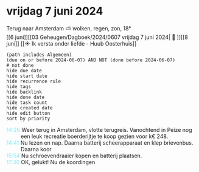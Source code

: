 # vrijdag 7 juni 2024

Terug naar Amsterdam ⛅ wolken, regen, zon, 18°<br>[[6 juni]][[03 Geheugen/Dagboek/2024/0607 vrijdag 7 juni 2024| 📓 ]][[8 juni]]
[[☀️ Ik versta onder liefde - Huub Oosterhuis]]
```tasks
(path includes Algemeen)
(due on or before 2024-06-07) AND NOT (done before 2024-06-07)
# not done
hide due date
hide start date
hide recurrence rule
hide tags
hide backlink
hide done date
hide task count
hide created date
hide edit button
sort by priority 
```
<p style="padding-left: 2.7em; text-indent: -2.7em; margin: 0;"><font color=#8be9f3>14:26  </font>  Weer terug in Amsterdam, vlotte terugreis. Vanochtend in Peize nog een leuk recreatie boerderijtje te koop gezien voor k€ 248. </p>   
<p style="padding-left: 2.7em; text-indent: -2.7em; margin: 0;"><font color=#8be9f3>14:41  </font>  Nu lezen en nap. Daarna batterij scheerapparaat en klep brievenbus. Daarna koor </p>   
<p style="padding-left: 2.7em; text-indent: -2.7em; margin: 0;"><font color=#8be9f3>15:54  </font>  Nu schroevendraaier kopen en batterij plaatsen. </p>   
<p style="padding-left: 2.7em; text-indent: -2.7em; margin: 0;"><font color=#8be9f3>17:36  </font>  OK, gelukt! Nu de koordingen </p>   